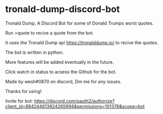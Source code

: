 # tronald-dump-discord-bot

Tronald Dump, A Discord Bot for some of Donald Trumps worst quotes.

Run >quote to recive a quote from the bot.

It uses the Tronald Dump api https://tronalddump.io/ to recive the quotes.

The bot is written in python.

More features will be added eventually in the future.

Click watch in status to acsess the Github for the bot.

Made by wesh#0870 on discord, Dm me for any issues.

Thanks for using!

Invite for bot: https://discord.com/oauth2/authorize?client_id=884244613924265994&permissions=101376&scope=bot

